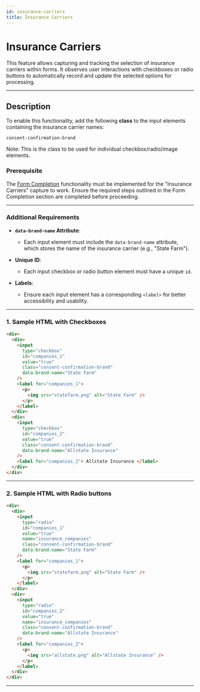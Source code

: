 ```yaml
---
id: insurance-carriers
title: Insurance Carriers
---
```


# Insurance Carriers

This feature allows capturing and tracking the selection of insurance carriers within forms. It observes user interactions with checkboxes or radio buttons to automatically record and update the selected options for processing.

---

## Description

To enable this functionality, add the following **class** to the input elements containing the insurance carrier names:

```plaintext
consent-confirmation-brand
```

Note: This is the class to be used for individual checkbox/radio/image elements.

### Prerequisite

The [Form Completion](form-completion) functionality must be implemented for the "Insurance Carriers" capture to work. Ensure the required steps outlined in the Form Completion section are completed before proceeding.

---

### Additional Requirements

- **`data-brand-name` Attribute**:
  - Each input element must include the `data-brand-name` attribute, which stores the name of the insurance carrier (e.g., "State Farm").
- **Unique ID**:

  - Each input checkbox or radio button element must have a unique `id`.

- **Labels**:
  - Ensure each input element has a corresponding `<label>` for better accessibility and usability.

---

### 1. Sample HTML with Checkboxes

```html
<div>
  <div>
    <input
      type="checkbox"
      id="companies_1"
      value="true"
      class="consent-confirmation-brand"
      data-brand-name="State Farm"
    />
    <label for="companies_1">
      <p>
        <img src="statefarm.png" alt="State Farm" />
      </p>
    </label>
  </div>
  <div>
    <input
      type="checkbox"
      id="companies_2"
      value="true"
      class="consent-confirmation-brand"
      data-brand-name="Allstate Insurance"
    />
    <label for="companies_2"> Allstate Insurance </label>
  </div>
</div>
```

---

### 2. Sample HTML with Radio buttons

```html
<div>
  <div>
    <input
      type="radio"
      id="companies_1"
      value="true"
      name="insurance_companies"
      class="consent-confirmation-brand"
      data-brand-name="State Farm"
    />
    <label for="companies_1">
      <p>
        <img src="statefarm.png" alt="State Farm" />
      </p>
    </label>
  </div>
  <div>
    <input
      type="radio"
      id="companies_2"
      value="true"
      name="insurance_companies"
      class="consent-confirmation-brand"
      data-brand-name="Allstate Insurance"
    />
    <label for="companies_2">
      <p>
        <img src="allstate.png" alt="Allstate Insurance" />
      </p>
    </label>
  </div>
</div>
```

---
